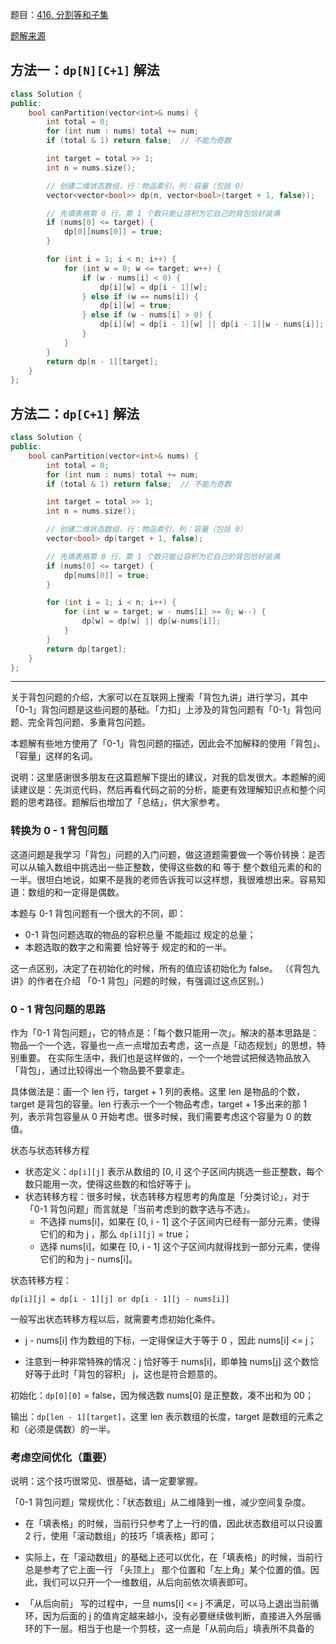 题目：[416. 分割等和子集](https://leetcode.cn/problems/partition-equal-subset-sum/)

[题解来源](https://leetcode.cn/problems/partition-equal-subset-sum/solution/0-1-bei-bao-wen-ti-xiang-jie-zhen-dui-ben-ti-de-yo/)

## 方法一：`dp[N][C+1]` 解法

```c++
class Solution {
public:
    bool canPartition(vector<int>& nums) {
        int total = 0;
        for (int num : nums) total += num;
        if (total & 1) return false;  // 不能为奇数

        int target = total >> 1;
        int n = nums.size();

        // 创建二维状态数组，行：物品索引，列：容量（包括 0）
        vector<vector<bool>> dp(n, vector<bool>(target + 1, false));

        // 先填表格第 0 行，第 1 个数只能让容积为它自己的背包恰好装满
        if (nums[0] <= target) {
            dp[0][nums[0]] = true;
        }

        for (int i = 1; i < n; i++) {
            for (int w = 0; w <= target; w++) {
                if (w - nums[i] < 0) {
                    dp[i][w] = dp[i - 1][w];
                } else if (w == nums[i]) {
                    dp[i][w] = true;
                } else if (w - nums[i] > 0) {
                    dp[i][w] = dp[i - 1][w] || dp[i - 1][w - nums[i]];
                }
            }
        }
        return dp[n - 1][target];
    }
};
```

## 方法二：`dp[C+1]` 解法

```c++
class Solution {
public:
    bool canPartition(vector<int>& nums) {
        int total = 0;
        for (int num : nums) total += num;
        if (total & 1) return false;  // 不能为奇数

        int target = total >> 1;
        int n = nums.size();

        // 创建二维状态数组，行：物品索引，列：容量（包括 0）
        vector<bool> dp(target + 1, false);

        // 先填表格第 0 行，第 1 个数只能让容积为它自己的背包恰好装满
        if (nums[0] <= target) {
            dp[nums[0]] = true;
        }

        for (int i = 1; i < n; i++) {
            for (int w = target; w - nums[i] >= 0; w--) {
                dp[w] = dp[w] || dp[w-nums[i]];
            }
        }
        return dp[target];
    }
};
```

---

关于背包问题的介绍，大家可以在互联网上搜索「背包九讲」进行学习，其中「0-1」背包问题是这些问题的基础。「力扣」上涉及的背包问题有「0-1」背包问题、完全背包问题、多重背包问题。

本题解有些地方使用了「0-1」背包问题的描述，因此会不加解释的使用「背包」、「容量」这样的名词。

说明：这里感谢很多朋友在这篇题解下提出的建议，对我的启发很大。本题解的阅读建议是：先浏览代码，然后再看代码之前的分析，能更有效理解知识点和整个问题的思考路径。题解后也增加了「总结」，供大家参考。

### 转换为 0 - 1 背包问题

这道问题是我学习「背包」问题的入门问题，做这道题需要做一个等价转换：是否可以从输入数组中挑选出一些正整数，使得这些数的和 等于 整个数组元素的和的一半。很坦白地说，如果不是我的老师告诉我可以这样想，我很难想出来。容易知道：数组的和一定得是偶数。

本题与 0-1 背包问题有一个很大的不同，即：

- 0-1 背包问题选取的物品的容积总量 不能超过 规定的总量；
- 本题选取的数字之和需要 恰好等于 规定的和的一半。

这一点区别，决定了在初始化的时候，所有的值应该初始化为 false。 （《背包九讲》的作者在介绍 「0-1 背包」问题的时候，有强调过这点区别。）

### 0 - 1 背包问题的思路

作为「0-1 背包问题」，它的特点是：「每个数只能用一次」。解决的基本思路是：物品一个一个选，容量也一点一点增加去考虑，这一点是「动态规划」的思想，特别重要。
在实际生活中，我们也是这样做的，一个一个地尝试把候选物品放入「背包」，通过比较得出一个物品要不要拿走。

具体做法是：画一个 len 行，target + 1 列的表格。这里 len 是物品的个数，target 是背包的容量。len 行表示一个一个物品考虑，target + 1多出来的那 1 列，表示背包容量从 0 开始考虑。很多时候，我们需要考虑这个容量为 0 的数值。

状态与状态转移方程

- 状态定义：`dp[i][j]` 表示从数组的 [0, i] 这个子区间内挑选一些正整数，每个数只能用一次，使得这些数的和恰好等于 j。
- 状态转移方程：很多时候，状态转移方程思考的角度是「分类讨论」，对于「0-1 背包问题」而言就是「当前考虑到的数字选与不选」。
  - 不选择 nums[i]，如果在 [0, i - 1] 这个子区间内已经有一部分元素，使得它们的和为 j ，那么 `dp[i][j]` = true；
  - 选择 nums[i]，如果在 [0, i - 1] 这个子区间内就得找到一部分元素，使得它们的和为 j - nums[i]。

状态转移方程：

`dp[i][j] = dp[i - 1][j] or dp[i - 1][j - nums[i]]`

一般写出状态转移方程以后，就需要考虑初始化条件。

- j - nums[i] 作为数组的下标，一定得保证大于等于 0 ，因此 nums[i] <= j；

- 注意到一种非常特殊的情况：j 恰好等于 nums[i]，即单独 nums[j] 这个数恰好等于此时「背包的容积」 j，这也是符合题意的。

初始化：`dp[0][0]` = false，因为候选数 nums[0] 是正整数，凑不出和为 00；

输出：`dp[len - 1][target]`，这里 len 表示数组的长度，target 是数组的元素之和（必须是偶数）的一半。



### 考虑空间优化（重要）

说明：这个技巧很常见、很基础，请一定要掌握。

「0-1 背包问题」常规优化：「状态数组」从二维降到一维，减少空间复杂度。

- 在「填表格」的时候，当前行只参考了上一行的值，因此状态数组可以只设置 2 行，使用「滚动数组」的技巧「填表格」即可；

- 实际上，在「滚动数组」的基础上还可以优化，在「填表格」的时候，当前行总是参考了它上面一行 「头顶上」 那个位置和「左上角」某个位置的值。因此，我们可以只开一个一维数组，从后向前依次填表即可。

- 「从后向前」 写的过程中，一旦 nums[i] <= j 不满足，可以马上退出当前循环，因为后面的 j 的值肯定越来越小，没有必要继续做判断，直接进入外层循环的下一层。相当于也是一个剪枝，这一点是「从前向后」填表所不具备的



